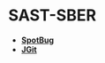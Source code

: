 # SAST-SBER

- [**SpotBug**](https://spotbugs.github.io/)
- [**JGit**](https://www.baeldung.com/jgit)